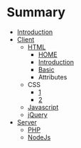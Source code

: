 # Summary

* [Introduction](README.md)
* [Client](qian_duan.md)
   * [HTML](1.javascript.md)
       * [HOME](home.md)
       * [Introduction](introduction.md)
       * [Basic](basic.md)
       * Attributes
   * CSS
       * [1](c.1.md)
       * [2](c.2.md)
   * [Javascript](javascript.md)
   * [jQuery](jquery.md)
* [Server](hou_duan.md)
   * [PHP](1.php.md)
   * [NodeJs](nodejs.md)


